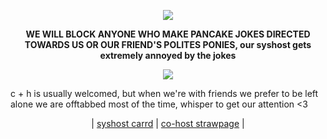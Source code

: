 <p align=center><img src="https://i.postimg.cc/cLFg81vM/Untitled198-20250615231019.png"></p>
<p align=center> <b>WE WILL BLOCK ANYONE WHO MAKE PANCAKE JOKES DIRECTED TOWARDS US OR OUR FRIEND'S POLITES PONIES, our syshost gets extremely annoyed by the jokes</b></p>  
<p align=center><img src="https://64.media.tumblr.com/aaac11f1e16ab08c326b3a379a1cb068/c6ec0caf4b0dd378-22/s400x600/de1e8a470e49673b13d5cd1097885ba0c13a19be.gifv"></p>


c + h is usually welcomed, but when we're with friends we prefer to be left alone
we are offtabbed most of the time, whisper to get our attention <3

<p align=center> | <a href="https://holypuppeteer.carrd.co/#">syshost carrd</a> | <a href="https://compassionatefighter.straw.page">co-host strawpage</a> | </p>
